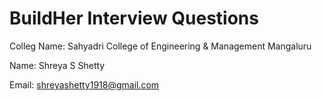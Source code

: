 # BuildHer Interview Questions

Colleg Name: Sahyadri College of Engineering & Management Mangaluru

Name: Shreya S Shetty

Email: shreyashetty1918@gmail.com


